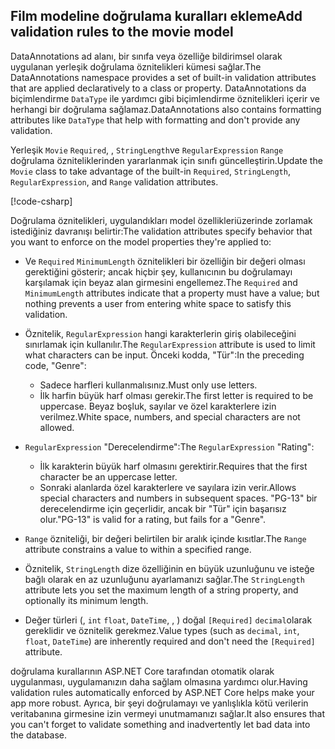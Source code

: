 <!-- USED in RP and MVC tutorial -->

## <a name="add-validation-rules-to-the-movie-model"></a><span data-ttu-id="e25e6-101">Film modeline doğrulama kuralları ekleme</span><span class="sxs-lookup"><span data-stu-id="e25e6-101">Add validation rules to the movie model</span></span>

<span data-ttu-id="e25e6-102">DataAnnotations ad alanı, bir sınıfa veya özelliğe bildirimsel olarak uygulanan yerleşik doğrulama öznitelikleri kümesi sağlar.</span><span class="sxs-lookup"><span data-stu-id="e25e6-102">The DataAnnotations namespace provides a set of built-in validation attributes that are applied declaratively to a class or property.</span></span> <span data-ttu-id="e25e6-103">DataAnnotations da biçimlendirme `DataType` ile yardımcı gibi biçimlendirme öznitelikleri içerir ve herhangi bir doğrulama sağlamaz.</span><span class="sxs-lookup"><span data-stu-id="e25e6-103">DataAnnotations also contains formatting attributes like `DataType` that help with formatting and don't provide any validation.</span></span>

<span data-ttu-id="e25e6-104">Yerleşik `Movie` `Required`, , `StringLength`ve `RegularExpression` `Range` doğrulama özniteliklerinden yararlanmak için sınıfı güncelleştirin.</span><span class="sxs-lookup"><span data-stu-id="e25e6-104">Update the `Movie` class to take advantage of the built-in `Required`, `StringLength`, `RegularExpression`, and `Range` validation attributes.</span></span>

[!code-csharp[](~/tutorials/first-mvc-app/start-mvc/sample/MvcMovie22/Models/MovieDateRatingDA.cs?name=snippet1)]

<span data-ttu-id="e25e6-105">Doğrulama öznitelikleri, uygulandıkları model özellikleriüzerinde zorlamak istediğiniz davranışı belirtir:</span><span class="sxs-lookup"><span data-stu-id="e25e6-105">The validation attributes specify behavior that you want to enforce on the model properties they're applied to:</span></span>

* <span data-ttu-id="e25e6-106">Ve `Required` `MinimumLength` öznitelikleri bir özelliğin bir değeri olması gerektiğini gösterir; ancak hiçbir şey, kullanıcının bu doğrulamayı karşılamak için beyaz alan girmesini engellemez.</span><span class="sxs-lookup"><span data-stu-id="e25e6-106">The `Required` and `MinimumLength` attributes indicate that a property must have a value; but nothing prevents a user from entering white space to satisfy this validation.</span></span>
* <span data-ttu-id="e25e6-107">Öznitelik, `RegularExpression` hangi karakterlerin giriş olabileceğini sınırlamak için kullanılır.</span><span class="sxs-lookup"><span data-stu-id="e25e6-107">The `RegularExpression` attribute is used to limit what characters can be input.</span></span> <span data-ttu-id="e25e6-108">Önceki kodda, "Tür":</span><span class="sxs-lookup"><span data-stu-id="e25e6-108">In the preceding code, "Genre":</span></span>

  * <span data-ttu-id="e25e6-109">Sadece harfleri kullanmalısınız.</span><span class="sxs-lookup"><span data-stu-id="e25e6-109">Must only use letters.</span></span>
  * <span data-ttu-id="e25e6-110">İlk harfin büyük harf olması gerekir.</span><span class="sxs-lookup"><span data-stu-id="e25e6-110">The first letter is required to be uppercase.</span></span> <span data-ttu-id="e25e6-111">Beyaz boşluk, sayılar ve özel karakterlere izin verilmez.</span><span class="sxs-lookup"><span data-stu-id="e25e6-111">White space, numbers, and special characters are not allowed.</span></span>

* <span data-ttu-id="e25e6-112">`RegularExpression` "Derecelendirme":</span><span class="sxs-lookup"><span data-stu-id="e25e6-112">The `RegularExpression` "Rating":</span></span>

  * <span data-ttu-id="e25e6-113">İlk karakterin büyük harf olmasını gerektirir.</span><span class="sxs-lookup"><span data-stu-id="e25e6-113">Requires that the first character be an uppercase letter.</span></span>
  * <span data-ttu-id="e25e6-114">Sonraki alanlarda özel karakterlere ve sayılara izin verir.</span><span class="sxs-lookup"><span data-stu-id="e25e6-114">Allows special characters and numbers in  subsequent spaces.</span></span> <span data-ttu-id="e25e6-115">"PG-13" bir derecelendirme için geçerlidir, ancak bir "Tür" için başarısız olur.</span><span class="sxs-lookup"><span data-stu-id="e25e6-115">"PG-13" is valid for a rating, but fails for a "Genre".</span></span>

* <span data-ttu-id="e25e6-116">`Range` özniteliği, bir değeri belirtilen bir aralık içinde kısıtlar.</span><span class="sxs-lookup"><span data-stu-id="e25e6-116">The `Range` attribute constrains a value to within a specified range.</span></span>
* <span data-ttu-id="e25e6-117">Öznitelik, `StringLength` dize özelliğinin en büyük uzunluğunu ve isteğe bağlı olarak en az uzunluğunu ayarlamanızı sağlar.</span><span class="sxs-lookup"><span data-stu-id="e25e6-117">The `StringLength` attribute lets you set the maximum length of a string property, and optionally its minimum length.</span></span>
* <span data-ttu-id="e25e6-118">Değer türleri (, `int` `float`, `DateTime`, , ) doğal `[Required]` `decimal`olarak gereklidir ve öznitelik gerekmez.</span><span class="sxs-lookup"><span data-stu-id="e25e6-118">Value types (such as `decimal`, `int`, `float`, `DateTime`) are inherently required and don't need the `[Required]` attribute.</span></span>

<span data-ttu-id="e25e6-119">doğrulama kurallarının ASP.NET Core tarafından otomatik olarak uygulanması, uygulamanızın daha sağlam olmasına yardımcı olur.</span><span class="sxs-lookup"><span data-stu-id="e25e6-119">Having validation rules automatically enforced by ASP.NET Core helps make your app more robust.</span></span> <span data-ttu-id="e25e6-120">Ayrıca, bir şeyi doğrulamayı ve yanlışlıkla kötü verilerin veritabanına girmesine izin vermeyi unutmamanızı sağlar.</span><span class="sxs-lookup"><span data-stu-id="e25e6-120">It also ensures that you can't forget to validate something and inadvertently let bad data into the database.</span></span>
